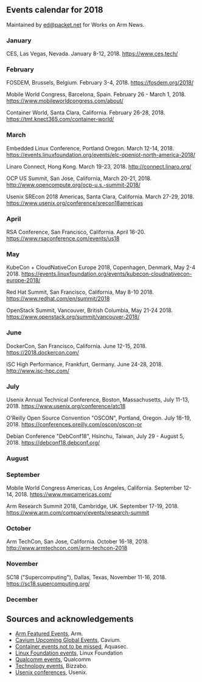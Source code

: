 ## Events calendar for 2018

Maintained by ed@packet.net for Works on Arm News.

### January

CES, Las Vegas, Nevada. January 8-12, 2018. https://www.ces.tech/

### February

FOSDEM, Brussels, Belgium. February 3-4, 2018. https://fosdem.org/2018/

Mobile World Congress, Barcelona, Spain. February 26 - March 1, 2018. https://www.mobileworldcongress.com/about/

Container World, Santa Clara, California. February 26-28, 2018. https://tmt.knect365.com/container-world/

### March

Embedded Linux Conference, Portland Oregon. March 12-14, 2018. https://events.linuxfoundation.org/events/elc-openiot-north-america-2018/

Linaro Connect, Hong Kong. March 19-23, 2018. http://connect.linaro.org/

OCP US Summit, San Jose, California, March 20-21, 2018. http://www.opencompute.org/ocp-u.s.-summit-2018/

Usenix SREcon 2018 Americas, Santa Clara, California. March 27-29, 2018. https://www.usenix.org/conference/srecon18americas

### April

RSA Conference, San Francisco, California. April 16-20. https://www.rsaconference.com/events/us18

### May

KubeCon + CloudNativeCon Europe 2018, Copenhagen, Denmark, May 2-4 2018. https://events.linuxfoundation.org/events/kubecon-cloudnativecon-europe-2018/

Red Hat Summit, San Francisco, California, May 8-10 2018. https://www.redhat.com/en/summit/2018

OpenStack Summit, Vancouver, British Columbia, May 21-24 2018. https://www.openstack.org/summit/vancouver-2018/

### June

DockerCon, San Francisco, California. June 12-15, 2018. https://2018.dockercon.com/

ISC High Performance, Frankfurt, Germany. June 24-28, 2018. http://www.isc-hpc.com/

### July

Usenix Annual Technical Conference, Boston, Massachusetts, July 11-13, 2018. https://www.usenix.org/conference/atc18

O'Reilly Open Source Convention "OSCON", Portland, Oregon. July 18-19, 2018. https://conferences.oreilly.com/oscon/oscon-or

Debian Conference "DebConf18", Hsinchu, Taiwan, July 29 - August 5, 2018. https://debconf18.debconf.org/

### August

### September

Mobile World Congress Americas, Los Angeles, California. September 12-14, 2018. https://www.mwcamericas.com/

Arm Research Summit 2018, Cambridge, UK. September 17-19, 2018. https://www.arm.com/company/events/research-summit

### October

Arm TechCon, San Jose, California. October 16-18, 2018. http://www.armtechcon.com/arm-techcon-2018

### November

SC18 ("Supercomputing"), Dallas, Texas, November 11-16, 2018. https://sc18.supercomputing.org/

### December


## Sources and acknowledgements

* [Arm Featured Events](https://www.arm.com/company/events), Arm.
* [Cavium Upcoming Global Events](https://www.cavium.com/tradeshows-events.html), Cavium.
* [Container events not to be missed](https://blog.aquasec.com/container-events-not-to-be-missed), Aquasec.
* [Linux Foundation events](https://events.linuxfoundation.org/), Linux Foundation
* [Qualcomm events](https://www.qualcomm.com/company/events), Qualcomm
* [Technology events](https://blog.bizzabo.com/technology-events), Bizzabo.
* [Usenix conferences](https://www.usenix.org/conferences), Usenix.
